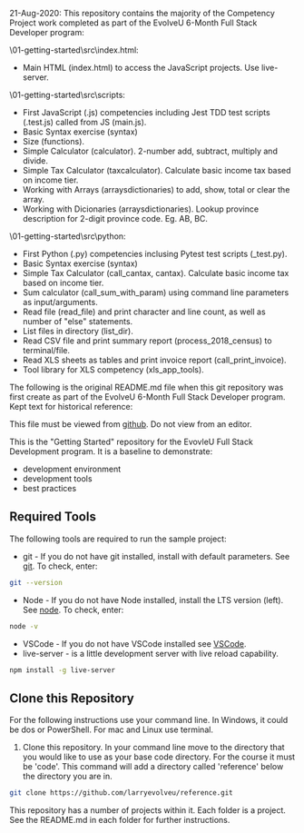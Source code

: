 21-Aug-2020: This repository contains the majority of the Competency Project work completed as part of the EvolveU 6-Month Full Stack Developer program:

\01-getting-started\src\index.html:
- Main HTML (index.html) to access the JavaScript projects. Use live-server.

\01-getting-started\src\scripts:
- First JavaScript (.js) competencies including Jest TDD test scripts (.test.js) called from JS (main.js).
- Basic Syntax exercise (syntax)
- Size (functions).
- Simple Calculator (calculator). 2-number add, subtract, multiply and divide.
- Simple Tax Calculator (taxcalculator). Calculate basic income tax based on income tier.
- Working with Arrays (arraysdictionaries) to add, show, total or clear the array.
- Working with Dicionaries (arraysdictionaries). Lookup province description for 2-digit province code. Eg. AB, BC.

\01-getting-started\src\python:
- First Python (.py) competencies inclusing Pytest test scripts (_test.py).
- Basic Syntax exercise (syntax)
- Simple Tax Calculator (call_cantax, cantax). Calculate basic income tax based on income tier.
- Sum calculator (call_sum_with_param) using command line parameters as input/arguments.
- Read file (read_file) and print character and line count, as well as number of "else" statements.
- List files in directory (list_dir).
- Read CSV file and print summary report (process_2018_census) to terminal/file.
- Read XLS sheets as tables and print invoice report (call_print_invoice).
- Tool library for XLS competency (xls_app_tools).

The following is the original README.md file when this git repository was first create as part of the EvolveU 6-Month Full Stack Developer program. Kept text for historical reference:

This file must be viewed from [github](https://github.com/larryevolveu/reference). Do not view from an editor.

This is the "Getting Started" repository for the EvovleU Full Stack Development program. It is a baseline to demonstrate:

- development environment
- development tools
- best practices

## Required Tools

The following tools are required to run the sample project:

- git - If you do not have git installed, install with default parameters. See [git](https://git-scm.com). To check, enter:
```sh
git --version
```
- Node - If you do not have Node installed, install the LTS version (left). See [node](https://nodejs.org/en/). To check, enter: 
```sh
node -v
```
- VSCode - If you do not have VSCode installed see [VSCode](https://code.visualstudio.com/).
- live-server - is a little development server with live reload capability. 
```sh
npm install -g live-server
```

## Clone this Repository

For the following instructions use your command line. In Windows, it could be dos or PowerShell. For mac and Linux use terminal.

1. Clone this repository. In your command line move to the directory that you would like to use as your base code directory. For the course it must be 'code'. This command will add a directory called 'reference' below the directory you are in.
```sh
git clone https://github.com/larryevolveu/reference.git
```

This repository has a number of projects within it. Each folder is a project. See the README.md in each folder for further instructions. 

